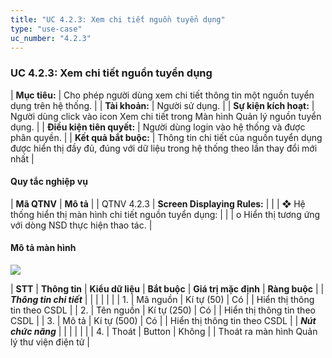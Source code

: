 ```yaml
---
title: "UC 4.2.3: Xem chi tiết nguồn tuyển dụng"
type: "use-case"
uc_number: "4.2.3"
---
```


### UC 4.2.3: Xem chi tiết nguồn tuyển dụng 

| **Mục tiêu:** | Cho phép người dùng xem chi tiết thông tin một nguồn tuyển dụng trên hệ thống. |
| **Tài khoản:** | Người sử dụng. |
| **Sự kiện kích hoạt:** | Người dùng click vào icon Xem chi tiết trong Màn hình Quản lý nguồn tuyển dụng. |
| **Điều kiện tiên quyết:** | Người dùng login vào hệ thống và được phân quyền. |
| **Kết quả bắt buộc:** | Thông tin chi tiết của nguồn tuyển dụng được hiển thị đầy đủ, đúng với dữ liệu trong hệ thống theo lần thay đổi mới nhất |

#### Quy tắc nghiệp vụ

| **Mã QTNV** | **Mô tả** |
| QTNV 4.2.3 | **Screen Displaying Rules:** |
|  | ❖ Hệ thống hiển thị màn hình chi tiết nguồn tuyển dụng: |
|  | o Hiển thị tương ứng với dòng NSD thực hiện thao tác. |

####  Mô tả màn hình

![](media/image42.png)

| **STT** | **Thông tin** | **Kiểu dữ liệu** | **Bắt buộc** | **Giá trị mặc định** | **Ràng buộc** |
| ***Thông tin chi tiết*** |  |  |  |  |  |
| 1\. | Mã nguồn | Kí tự (50) | Có |  | Hiển thị thông tin theo CSDL |
| 2\. | Tên nguồn | Kí tự (250) | Có |  | Hiển thị thông tin theo CSDL |
| 3\. | Mô tả | Kí tự (500) | Có |  | Hiển thị thông tin theo CSDL |
| ***Nút chức năng*** |  |  |  |  |  |
| 4\. | Thoát | Button | Không |  | Thoát ra màn hình Quản lý thư viện điện tử |
